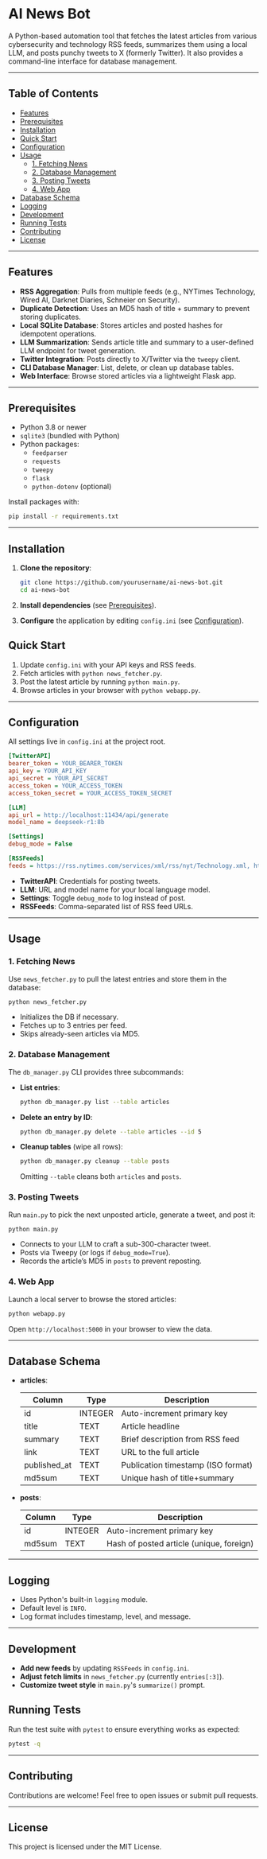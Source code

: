# AI News Bot

A Python-based automation tool that fetches the latest articles from various cybersecurity and technology RSS feeds, summarizes them using a local LLM, and posts punchy tweets to X (formerly Twitter). It also provides a command-line interface for database management.

---

## Table of Contents

- [Features](#features)  
- [Prerequisites](#prerequisites)  
- [Installation](#installation)  
- [Quick Start](#quick-start)
- [Configuration](#configuration)  
- [Usage](#usage)
  - [1. Fetching News](#1-fetching-news)
  - [2. Database Management](#2-database-management)
  - [3. Posting Tweets](#3-posting-tweets)
  - [4. Web App](#4-web-app)
- [Database Schema](#database-schema)
- [Logging](#logging)  
- [Development](#development)  
- [Running Tests](#running-tests)
- [Contributing](#contributing)  
- [License](#license)  

---

## Features

- **RSS Aggregation**: Pulls from multiple feeds (e.g., NYTimes Technology, Wired AI, Darknet Diaries, Schneier on Security).  
- **Duplicate Detection**: Uses an MD5 hash of title + summary to prevent storing duplicates.  
- **Local SQLite Database**: Stores articles and posted hashes for idempotent operations.  
- **LLM Summarization**: Sends article title and summary to a user-defined LLM endpoint for tweet generation.  
- **Twitter Integration**: Posts directly to X/Twitter via the `tweepy` client.
- **CLI Database Manager**: List, delete, or clean up database tables.
- **Web Interface**: Browse stored articles via a lightweight Flask app.

---

## Prerequisites

- Python 3.8 or newer  
- `sqlite3` (bundled with Python)  
- Python packages:  
  - `feedparser`  
  - `requests`  
  - `tweepy`
  - `flask`
  - `python-dotenv` (optional)

Install packages with:
```bash
pip install -r requirements.txt
```

---

## Installation

1. **Clone the repository**:

   ```bash
   git clone https://github.com/yourusername/ai-news-bot.git
   cd ai-news-bot
   ```
2. **Install dependencies** (see [Prerequisites](#prerequisites)).
3. **Configure** the application by editing `config.ini` (see [Configuration](#configuration)).

## Quick Start

1. Update `config.ini` with your API keys and RSS feeds.
2. Fetch articles with `python news_fetcher.py`.
3. Post the latest article by running `python main.py`.
4. Browse articles in your browser with `python webapp.py`.


---

## Configuration

All settings live in `config.ini` at the project root.

```ini
[TwitterAPI]
bearer_token = YOUR_BEARER_TOKEN
api_key = YOUR_API_KEY
api_secret = YOUR_API_SECRET
access_token = YOUR_ACCESS_TOKEN
access_token_secret = YOUR_ACCESS_TOKEN_SECRET

[LLM]
api_url = http://localhost:11434/api/generate
model_name = deepseek-r1:8b

[Settings]
debug_mode = False

[RSSFeeds]
feeds = https://rss.nytimes.com/services/xml/rss/nyt/Technology.xml, https://www.wired.com/feed/tag/ai/latest/rss, ...
```

* **TwitterAPI**: Credentials for posting tweets.
* **LLM**: URL and model name for your local language model.
* **Settings**: Toggle `debug_mode` to log instead of post.
* **RSSFeeds**: Comma-separated list of RSS feed URLs.

---

## Usage

### 1. Fetching News

Use `news_fetcher.py` to pull the latest entries and store them in the database:

```bash
python news_fetcher.py
```

* Initializes the DB if necessary.
* Fetches up to 3 entries per feed.
* Skips already-seen articles via MD5.

### 2. Database Management

The `db_manager.py` CLI provides three subcommands:

* **List entries**:

  ```bash
  python db_manager.py list --table articles
  ```
* **Delete an entry by ID**:

  ```bash
  python db_manager.py delete --table articles --id 5
  ```
* **Cleanup tables** (wipe all rows):

  ```bash
  python db_manager.py cleanup --table posts
  ```

  Omitting `--table` cleans both `articles` and `posts`.

### 3. Posting Tweets

Run `main.py` to pick the next unposted article, generate a tweet, and post it:

```bash
python main.py
```

* Connects to your LLM to craft a sub-300-character tweet.
* Posts via Tweepy (or logs if `debug_mode=True`).
* Records the article’s MD5 in `posts` to prevent reposting.

### 4. Web App

Launch a local server to browse the stored articles:

```bash
python webapp.py
```

Open `http://localhost:5000` in your browser to view the data.

---

## Database Schema

* **articles**:

  | Column        | Type    | Description                        |
  | ------------- | ------- | ---------------------------------- |
  | id            | INTEGER | Auto-increment primary key         |
  | title         | TEXT    | Article headline                   |
  | summary       | TEXT    | Brief description from RSS feed    |
  | link          | TEXT    | URL to the full article            |
  | published\_at | TEXT    | Publication timestamp (ISO format) |
  | md5sum        | TEXT    | Unique hash of title+summary       |

* **posts**:

  | Column | Type    | Description                              |
  | ------ | ------- | ---------------------------------------- |
  | id     | INTEGER | Auto-increment primary key               |
  | md5sum | TEXT    | Hash of posted article (unique, foreign) |

---

## Logging

* Uses Python's built-in `logging` module.
* Default level is `INFO`.
* Log format includes timestamp, level, and message.

---

## Development

* **Add new feeds** by updating `RSSFeeds` in `config.ini`.
* **Adjust fetch limits** in `news_fetcher.py` (currently `entries[:3]`).
* **Customize tweet style** in `main.py`'s `summarize()` prompt.

## Running Tests

Run the test suite with `pytest` to ensure everything works as expected:

```bash
pytest -q
```

---

## Contributing

Contributions are welcome! Feel free to open issues or submit pull requests.

---

## License

This project is licensed under the MIT License.
